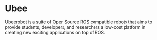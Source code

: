 # Ubee
Ubeerobot is a suite of Open Source ROS compatible robots that aims to provide students, developers, and researchers a low-cost platform in creating new exciting applications on top of ROS.
